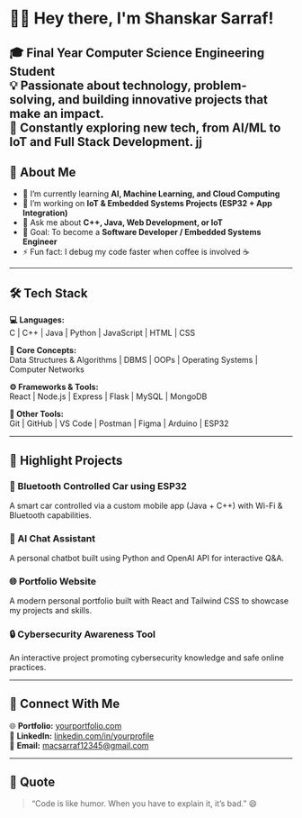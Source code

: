 # 👨‍💻 Hey there, I'm Shanskar Sarraf!

🎓 **Final Year Computer Science Engineering Student**  
💡 Passionate about technology, problem-solving, and building innovative projects that make an impact.  
🚀 Constantly exploring new tech, from **AI/ML** to **IoT** and **Full Stack Development**.
jj
---

## 💫 About Me
- 🌱 I’m currently learning **AI, Machine Learning, and Cloud Computing**
- 🔭 I’m working on **IoT & Embedded Systems Projects (ESP32 + App Integration)**
- 💬 Ask me about **C++, Java, Web Development, or IoT**
- 🎯 Goal: To become a **Software Developer / Embedded Systems Engineer**
- ⚡ Fun fact: I debug my code faster when coffee is involved ☕

---

## 🛠️ Tech Stack
**💻 Languages:**  
C | C++ | Java | Python | JavaScript | HTML | CSS  

**🧠 Core Concepts:**  
Data Structures & Algorithms | DBMS | OOPs | Operating Systems | Computer Networks  

**⚙️ Frameworks & Tools:**  
React | Node.js | Express | Flask | MySQL | MongoDB  

**🔗 Other Tools:**  
Git | GitHub | VS Code | Postman | Figma | Arduino | ESP32  

---

## 🌟 Highlight Projects

### 🚗 Bluetooth Controlled Car using ESP32  
A smart car controlled via a custom mobile app (Java + C++) with Wi-Fi & Bluetooth capabilities.

### 🧠 AI Chat Assistant  
A personal chatbot built using Python and OpenAI API for interactive Q&A.

### 🌐 Portfolio Website  
A modern personal portfolio built with React and Tailwind CSS to showcase my projects and skills.

### 🔒 Cybersecurity Awareness Tool  
An interactive project promoting cybersecurity knowledge and safe online practices.

---


## 🤝 Connect With Me
🌐 **Portfolio:** [yourportfolio.com](https://santu.com.np)  
💼 **LinkedIn:** [linkedin.com/in/yourprofile](https://www.linkedin.com/in/shanskar-sarraf-333245262)  
📧 **Email:** macsarraf12345@gmail.com  

---

## 💬 Quote
> “Code is like humor. When you have to explain it, it’s bad.” 😄
